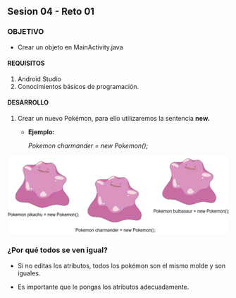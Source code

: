 ## Sesion 04 - Reto 01

### OBJETIVO 
 - Crear un objeto en MainActivity.java 
 
#### REQUISITOS 
1. Android Studio
2. Conocimientos básicos de programación. 

#### DESARROLLO
1. Crear un nuevo Pokémon, para ello utilizaremos la sentencia **new.**
    -   **Ejemplo:**

        *Pokemon charmander = new Pokemon();*

![Listando todos los documentos de una colección](img/new.png)

### ¿Por qué todos se ven igual?

* Si no editas los atributos, todos los pokémon son el mismo molde y son iguales.

* Es importante que le pongas los atributos adecuadamente.



